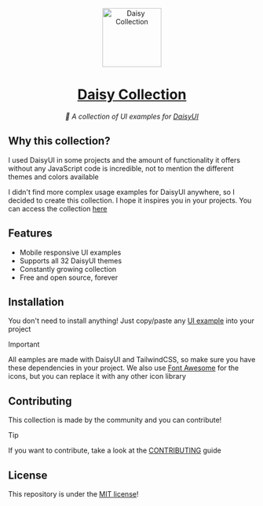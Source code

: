 <div align="center">

<img alt="Daisy Collection" width="120" src="https://github.com/willpinha/daisy-catalog/assets/86596621/ee38de70-3564-4c55-af1f-e5f0d7c9092e" />

# [Daisy Collection](https://collection.willpinha.link)

*🌸 A collection of UI examples for [DaisyUI](https://github.com/saadeghi/daisyui)*

</div>

## Why this collection?

I used DaisyUI in some projects and the amount of functionality it offers without any JavaScript code is incredible, not to mention the different themes and
colors available

I didn't find more complex usage examples for DaisyUI anywhere, so I decided to create this collection. I hope it inspires you in your projects. You can
access the collection [here](https://collection.willpinha.link)

## Features

- Mobile responsive UI examples
- Supports all 32 DaisyUI themes
- Constantly growing collection
- Free and open source, forever

## Installation

You don't need to install anything! Just copy/paste any [UI example](https://collection.willpinha.link) into your project

> [!IMPORTANT]
> All eamples are made with DaisyUI and TailwindCSS, so make sure you have these dependencies in your 
> project. We also use [Font Awesome](https://fontawesome.com) for the icons, but you can replace it 
> with any other icon library

## Contributing

This collection is made by the community and you can contribute!

> [!TIP] 
> If you want to contribute, take a look at the [CONTRIBUTING](CONTRIBUTING.md) guide

## License

This repository is under the [MIT license](LICENSE)!
